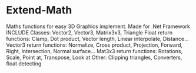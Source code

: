 # Extend-Math
Maths functions for easy 3D Graphics implement. Made for .Net Framework
INCLUDE 
Classes: Vector2, Vector3, Matrix3x3, Triangle 
Float return functions: Clamp, Dot product, Vector length, Linear interpolate, Distance... 
Vector3 return functions: Normalize, Cross product, Projection, Forward, Right, Intersection, Normal surface... 
Mat3x3 return functions: Rotations, Scale, Point at, Transpose, Look at 
Other: Clipping triangles, Converters, float detecting
